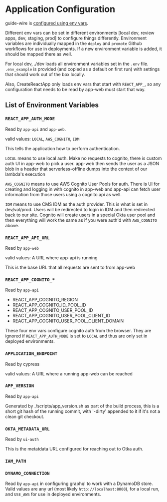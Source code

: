 # Application Configuration

guide-wire is [configured using env vars](https://12factor.net/config).

Different env vars can be set in different environments [local dev, review apps, dev, staging, prod] to configure things differently. Environment variables are individually mapped in the `deploy` and `promote` Github workflows for use in deployments. If a new environment variable is added, it should be mapped there as well.

For local dev, ./dev loads all environment variables set in the `.env` file. `.env_example` is provided (and copied as a default on first run) with settings that should work out of the box locally.

Also, CreateReactApp only loads env vars that start with `REACT_APP_`, so any configuration that needs to be read by app-web must start that way.

## List of Environment Variables

### `REACT_APP_AUTH_MODE`

Read by `app-api` and `app-web`.

valid values: `LOCAL`, `AWS_COGNITO`, `IDM`

This tells the application how to perform authentication.

`LOCAL` means to use local auth. Make no requests to cognito, there is custom auth UI in app-web to pick a user. app-web then sends the user as a JSON blob in a header that serverless-offline dumps into the context of our lambda's execution

`AWS_COGNITO` means to use AWS Cognito User Pools for auth. There is UI for creating and logging in with cognito in app-web and app-api can fetch user information from those users using a cognito api as well.

`IDM` means to use CMS IDM as the auth provider. This is what is set in dev/val/prod. Users will be redirected to login in IDM and then redirected back to our site. Cognito will create users in a special Okta user pool and then everything will work the same as if you were auth'd with `AWS_COGNITO` above.

### `REACT_APP_API_URL`

Read by `app-web`

valid values: A URL where app-api is running

This is the base URL that all requests are sent to from app-web

### `REACT_APP_COGNITO_*`

Read by `app-api`

-   REACT_APP_COGNITO_REGION
-   REACT_APP_COGNITO_ID_POOL_ID
-   REACT_APP_COGNITO_USER_POOL_ID
-   REACT_APP_COGNITO_USER_POOL_CLIENT_ID
-   REACT_APP_COGNITO_USER_POOL_CLIENT_DOMAIN

These four env vars configure cognito auth from the browser. They are ignored if `REACT_APP_AUTH_MODE` is set to `LOCAL` and thus are only set in deployed environments.

### `APPLICATION_ENDPOINT`

Read by cypress

valid values: A URL where a running app-web can be reached

### `APP_VERSION`

Read by `app-api`

Generated by ./scripts/app_version.sh as part of the build process, this is a short git hash of the running commit, with '-dirty' appended to it if it's not a clean git checkout.

### `OKTA_METADATA_URL`

Read by `ui-auth`

This is the metatdata URL configured for reaching out to Otka auth.

### `IAM_PATH`

### `DYNAMO_CONNECTION`
Read by `app-api` in configuring graphql to work with a DynamoDB store.
Valid values are any url (most likely `http://localhost:8000`), for a local run, and `USE_AWS` for use in deployed environments.
